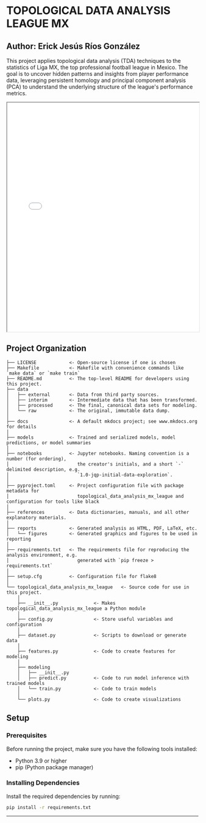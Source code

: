 # TOPOLOGICAL DATA ANALYSIS LEAGUE MX
## Author: Erick Jesús Ríos González



This project applies topological data analysis (TDA) techniques to the statistics of Liga MX, the top professional football league in Mexico. The goal is to uncover hidden patterns and insights from player performance data, leveraging persistent homology and principal component analysis (PCA) to understand the underlying structure of the league's performance metrics.

<iframe src="reports/topological_data_analysis.html" width="100%" height="600px">
  This browser does not support inline frames.
</iframe>



## Project Organization

```
├── LICENSE            <- Open-source license if one is chosen
├── Makefile           <- Makefile with convenience commands like `make data` or `make train`
├── README.md          <- The top-level README for developers using this project.
├── data
│   ├── external       <- Data from third party sources.
│   ├── interim        <- Intermediate data that has been transformed.
│   ├── processed      <- The final, canonical data sets for modeling.
│   └── raw            <- The original, immutable data dump.
│
├── docs               <- A default mkdocs project; see www.mkdocs.org for details
│
├── models             <- Trained and serialized models, model predictions, or model summaries
│
├── notebooks          <- Jupyter notebooks. Naming convention is a number (for ordering),
│                         the creator's initials, and a short `-` delimited description, e.g.
│                         `1.0-jqp-initial-data-exploration`.
│
├── pyproject.toml     <- Project configuration file with package metadata for 
│                         topological_data_analysis_mx_league and configuration for tools like black
│
├── references         <- Data dictionaries, manuals, and all other explanatory materials.
│
├── reports            <- Generated analysis as HTML, PDF, LaTeX, etc.
│   └── figures        <- Generated graphics and figures to be used in reporting
│
├── requirements.txt   <- The requirements file for reproducing the analysis environment, e.g.
│                         generated with `pip freeze > requirements.txt`
│
├── setup.cfg          <- Configuration file for flake8
│
└── topological_data_analysis_mx_league   <- Source code for use in this project.
    │
    ├── __init__.py             <- Makes topological_data_analysis_mx_league a Python module
    │
    ├── config.py               <- Store useful variables and configuration
    │
    ├── dataset.py              <- Scripts to download or generate data
    │
    ├── features.py             <- Code to create features for modeling
    │
    ├── modeling                
    │   ├── __init__.py 
    │   ├── predict.py          <- Code to run model inference with trained models          
    │   └── train.py            <- Code to train models
    │
    └── plots.py                <- Code to create visualizations
```


## Setup

### Prerequisites

Before running the project, make sure you have the following tools installed:

- Python 3.9 or higher
- pip (Python package manager)

### Installing Dependencies

Install the required dependencies by running:

```bash
pip install -r requirements.txt
```
--------


